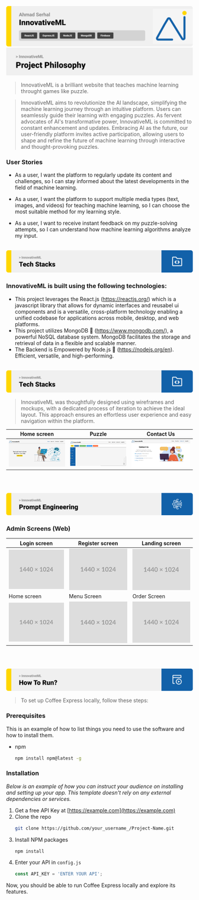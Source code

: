 <img src="./readme/title1.svg"/>

<br>
<!-- <br> -->

<!-- project philosophy -->
<img src="./readme/title2.svg"/>

> InnovativeML is a brilliant website that teaches machine learning throught games like puzzle.

>InnovativeML aims to revolutionize the AI landscape, simplifying the machine learning journey through an intuitive platform. Users can seamlessly guide their learning with engaging puzzles. As fervent advocates of AI's transformative power, InnovativeML is committed to constant enhancement and updates. Embracing AI as the future, our user-friendly platform invites active participation, allowing users to shape and refine the future of machine learning through interactive and thought-provoking puzzles.
### User Stories

- As a user, I want the platform to regularly update its content and challenges, so I can stay informed about the latest developments in the field of machine learning.

- As a user, I want the platform to support multiple media types (text, images, and videos) for teaching machine learning, so I can choose the most suitable method for my learning style.

- As a user, I want to receive instant feedback on my puzzle-solving attempts, so I can understand how machine learning algorithms analyze my input.

<br>
<!-- <br> -->
<!-- Tech stacks -->
<img src="./readme/title3.svg"/>

###  InnovativeML is built using the following technologies:

- This project leverages the React.js (https://reactjs.org/) which is a javascript library that allows for dynamic interfaces and reusabel ui components and is a versatile, cross-platform technology enabling a unified codebase for applications across mobile, desktop, and web platforms.
- This project utilizes MongoDB 🍃 (https://www.mongodb.com/), a powerful NoSQL database system. MongoDB facilitates the storage and retrieval of data in a flexible and scalable manner.
- The Backend is Empowered by Node.js 🚀 (https://nodejs.org/en). Efficient, versatile, and high-performing.

<br>
<!-- <br> -->

<!-- Prototyping -->
<img src="./readme/title3.svg"/>

> InnovativeML was thoughtfully designed using wireframes and mockups, with a dedicated process of iteration to achieve the ideal layout. This approach ensures an effortless user experience and easy navigation 
  within the platform.

<!-- ### Wireframes
| Login screen  | Register screen |  Landing screen |
| ---| ---| ---|
| ![Landing](./readme/demo/landingwireframe.png) | ![fsdaf](./readme/demo/1440x1024.png) | ![fsdaf](./readme/demo/1440x1024.png) | -->



| Home screen  | Puzzle | Contact Us |
| ---| ---| ---|
| ![Landing](./readme/demo/Landing%20mockup.png) | ![fsdaf](./readme/demo/PuzzleMockup.png) | ![fsdaf](./readme/demo/ContactUsMockup.png) |

<br><br>

<!-- Implementation -->
<img src="./readme/title7.svg"/>

<!-- > Using the wireframes and mockups as a guide, we implemented the Coffee Express app with the following features:

### User Screens (Mobile)
| Login screen  | Register screen | Landing screen | Loading screen |
| ---| ---| ---| ---|
| ![Landing](https://placehold.co/900x1600) | ![fsdaf](https://placehold.co/900x1600) | ![fsdaf](https://placehold.co/900x1600) | ![fsdaf](https://placehold.co/900x1600) |
| Home screen  | Menu Screen | Order Screen | Checkout Screen |
| ![Landing](https://placehold.co/900x1600) | ![fsdaf](https://placehold.co/900x1600) | ![fsdaf](https://placehold.co/900x1600) | ![fsdaf](https://placehold.co/900x1600) | -->

### Admin Screens (Web)
| Login screen  | Register screen |  Landing screen |
| ---| ---| ---|
| ![Landing](./readme/demo/1440x1024.png) | ![fsdaf](./readme/demo/1440x1024.png) | ![fsdaf](./readme/demo/1440x1024.png) |
| Home screen  | Menu Screen | Order Screen |
| ![Landing](./readme/demo/1440x1024.png) | ![fsdaf](./readme/demo/1440x1024.png) | ![fsdaf](./readme/demo/1440x1024.png) |

<br><br>


<!-- How to run -->
<img src="./readme/title6.svg"/>

> To set up Coffee Express locally, follow these steps:

### Prerequisites

This is an example of how to list things you need to use the software and how to install them.
* npm
  ```sh
  npm install npm@latest -g
  ```

### Installation

_Below is an example of how you can instruct your audience on installing and setting up your app. This template doesn't rely on any external dependencies or services._

1. Get a free API Key at [https://example.com](https://example.com)
2. Clone the repo
   ```sh
   git clone https://github.com/your_username_/Project-Name.git
   ```
3. Install NPM packages
   ```sh
   npm install
   ```
4. Enter your API in `config.js`
   ```js
   const API_KEY = 'ENTER YOUR API';
   ```

Now, you should be able to run Coffee Express locally and explore its features.
